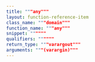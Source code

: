 ```yaml
---
title: """any"""
layout: function-reference-item
class_name: """domain"""
function_name: """any"""
snippet: """"""
qualifiers: """"""
return_type: """varargout"""
arguments: """(varargin)"""
---
```


